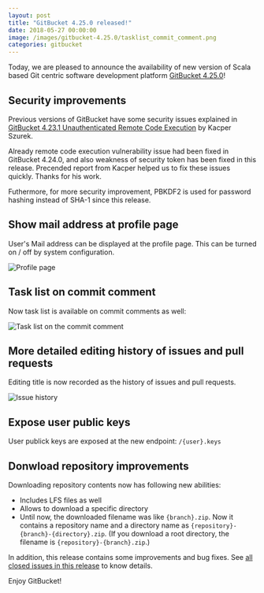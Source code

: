 ```yaml
---
layout: post
title: "GitBucket 4.25.0 released!"
date: 2018-05-27 00:00:00
image: /images/gitbucket-4.25.0/tasklist_commit_comment.png
categories: gitbucket
---
```


Today, we are pleased to announce the availability of new version of Scala based Git centric software development platform [GitBucket 4.25.0](https://github.com/gitbucket/gitbucket/releases/tag/4.25.0)!

## Security improvements

Previous versions of GitBucket have some security issues explained in [GitBucket 4.23.1 Unauthenticated Remote Code Execution](https://security.szurek.pl/gitbucket-unauthenticated-rce.html) by Kacper Szurek.

Already remote code execution vulnerability issue had been fixed in GitBucket 4.24.0, and also weakness of security token has been fixed in this release. Precended report from Kacper helped us to fix these issues quickly. Thanks for his work.

Futhermore, for more security improvement, PBKDF2 is used for password hashing instead of SHA-1 since this release.

## Show mail address at profile page

User's Mail address can be displayed at the profile page. This can be turned on / off by system configuration.

![Profile page]({{site.baseurl}}/images/gitbucket-4.25.0/profile.png)

## Task list on commit comment

Now task list is available on commit comments as well:

![Task list on the commit comment]({{site.baseurl}}/images/gitbucket-4.25.0/tasklist_commit_comment.png)

## More detailed editing history of issues and pull requests

Editing title is now recorded as the history of issues and pull requests.

![Issue history]({{site.baseurl}}/images/gitbucket-4.25.0/issue_history.png)

## Expose user public keys

User publick keys are exposed at the new endpoint: `/{user}.keys`

## Donwload repository improvements

Downloading repository contents now has following new abilities:

- Includes LFS files as well
- Allows to download a specific directory
- Until now, the downloaded filename was like `{branch}.zip`. Now it contains a repository name and a directory name as `{repository}-{branch}-{directory}.zip`. (If you download a root directory, the filename is `{repository}-{branch}.zip`.)


In addition, this release contains some improvements and bug fixes. See [all closed issues in this release](https://github.com/gitbucket/gitbucket/issues?q=is%3Aclosed+milestone%3A4.25.0) to know details.

Enjoy GitBucket!
